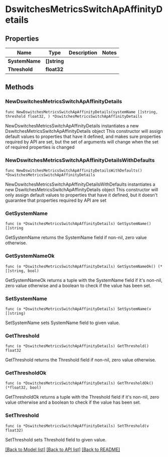 # DswitchesMetricsSwitchApAffinityDetails

## Properties

Name | Type | Description | Notes
------------ | ------------- | ------------- | -------------
**SystemName** | **[]string** |  | 
**Threshold** | **float32** |  | 

## Methods

### NewDswitchesMetricsSwitchApAffinityDetails

`func NewDswitchesMetricsSwitchApAffinityDetails(systemName []string, threshold float32, ) *DswitchesMetricsSwitchApAffinityDetails`

NewDswitchesMetricsSwitchApAffinityDetails instantiates a new DswitchesMetricsSwitchApAffinityDetails object
This constructor will assign default values to properties that have it defined,
and makes sure properties required by API are set, but the set of arguments
will change when the set of required properties is changed

### NewDswitchesMetricsSwitchApAffinityDetailsWithDefaults

`func NewDswitchesMetricsSwitchApAffinityDetailsWithDefaults() *DswitchesMetricsSwitchApAffinityDetails`

NewDswitchesMetricsSwitchApAffinityDetailsWithDefaults instantiates a new DswitchesMetricsSwitchApAffinityDetails object
This constructor will only assign default values to properties that have it defined,
but it doesn't guarantee that properties required by API are set

### GetSystemName

`func (o *DswitchesMetricsSwitchApAffinityDetails) GetSystemName() []string`

GetSystemName returns the SystemName field if non-nil, zero value otherwise.

### GetSystemNameOk

`func (o *DswitchesMetricsSwitchApAffinityDetails) GetSystemNameOk() (*[]string, bool)`

GetSystemNameOk returns a tuple with the SystemName field if it's non-nil, zero value otherwise
and a boolean to check if the value has been set.

### SetSystemName

`func (o *DswitchesMetricsSwitchApAffinityDetails) SetSystemName(v []string)`

SetSystemName sets SystemName field to given value.


### GetThreshold

`func (o *DswitchesMetricsSwitchApAffinityDetails) GetThreshold() float32`

GetThreshold returns the Threshold field if non-nil, zero value otherwise.

### GetThresholdOk

`func (o *DswitchesMetricsSwitchApAffinityDetails) GetThresholdOk() (*float32, bool)`

GetThresholdOk returns a tuple with the Threshold field if it's non-nil, zero value otherwise
and a boolean to check if the value has been set.

### SetThreshold

`func (o *DswitchesMetricsSwitchApAffinityDetails) SetThreshold(v float32)`

SetThreshold sets Threshold field to given value.



[[Back to Model list]](../README.md#documentation-for-models) [[Back to API list]](../README.md#documentation-for-api-endpoints) [[Back to README]](../README.md)


